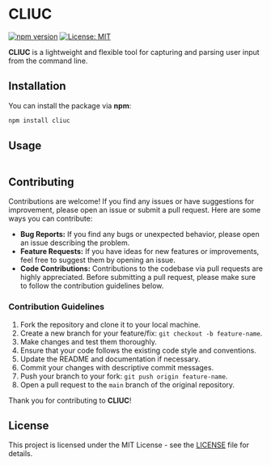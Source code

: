 # CLIUC

[![npm version](https://badge.fury.io/js/cliuc.svg)](https://badge.fury.io/js/cliuc)
[![License: MIT](https://img.shields.io/badge/License-MIT-yellow.svg)](https://opensource.org/licenses/MIT)

**CLIUC** is a lightweight and flexible tool for capturing and parsing user input from the command line.

## Installation

You can install the package via **npm**:

```bash
npm install cliuc
```

## Usage

```javascript

```

## Contributing

Contributions are welcome! If you find any issues or have suggestions for improvement, please open an issue or submit a pull request. Here are some ways you can contribute:

- **Bug Reports:** If you find any bugs or unexpected behavior, please open an issue describing the problem.
- **Feature Requests:** If you have ideas for new features or improvements, feel free to suggest them by opening an issue.
- **Code Contributions:** Contributions to the codebase via pull requests are highly appreciated. Before submitting a pull request, please make sure to follow the contribution guidelines below.

### Contribution Guidelines

1. Fork the repository and clone it to your local machine.
2. Create a new branch for your feature/fix: `git checkout -b feature-name`.
3. Make changes and test them thoroughly.
4. Ensure that your code follows the existing code style and conventions.
5. Update the README and documentation if necessary.
6. Commit your changes with descriptive commit messages.
7. Push your branch to your fork: `git push origin feature-name`.
8. Open a pull request to the `main` branch of the original repository.

Thank you for contributing to **CLIUC**!

## License

This project is licensed under the MIT License - see the [LICENSE](LICENSE) file for details.

